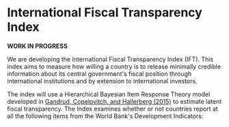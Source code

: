 International Fiscal Transparency Index
==============

**WORK IN PROGRESS**

We are developing the International Fiscal Transparency Index (IFT). This index aims to measure how willing a country is to release minimally credible information about its central government's fiscal position through international institutions and by extension to international investors.

The index will use a Hierarchical Bayesian Item Response Theory model developed in [Gandrud, Copelovitch, and Hallerberg (2015)](https://github.com/FGCH/FRTIndex) to estimate latent fiscal transparency. The Index examines whether or not countries report at all the following items from the World Bank's Development Indicators:
